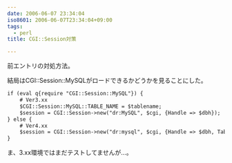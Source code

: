 ```yaml
---
date: 2006-06-07 23:34:04
iso8601: 2006-06-07T23:34:04+09:00
tags:
  - perl
title: CGI::Session対策

---
```


<div class="entry-body">
                                 <p>前エントリの対処方法。</p>

<p>結局はCGI::Session::MySQLがロードできるかどうかを見ることにした。</p>

```default
if (eval q{require "CGI::Session::MySQL"}) {
    # Ver3.xx
    $CGI::Session::MySQL::TABLE_NAME = $tablename;
    $session = CGI::Session->new("dr:MySQL", $cgi, {Handle => $dbh});
} else {
    # Ver4.xx
    $session = CGI::Session->new("dr:mysql", $cgi, {Handle => $dbh, TableName => $tablename});
}
```

<p>ま、3.xx環境ではまだテストしてませんが…。</p>
                              </div>
    	